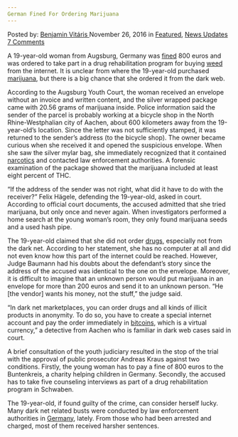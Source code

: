 ```yaml
---
German Fined For Ordering Marijuana
---
```

<article class="post-listing post-16588 post type-post status-publish format-standard has-post-thumbnail hentry  tag-fined tag-german tag-marijuana tag-ordering">
    <div class="post-inner">
        <span>Posted by: <a href="https://www.deepdotweb.com/author/benjaminvi/" title="">Benjamin Vitáris </a></span>
    <span>November 26, 2016</span>
    <span>in <a href="https://www.deepdotweb.com/category/deepdot-news/" rel="category tag">Featured</a>, <a href="https://www.deepdotweb.com/category/news-updates/" rel="category tag">News Updates</a></span>
    <span><a href="https://www.deepdotweb.com/2016/11/26/german-fined-ordering-marijuana/#comments">7 Comments</a></span>
    </p>
    <div class="clear"></div>
    <div class="entry">
    <p>A 19-year-old woman from Augsburg, Germany was <a href="http://www.augsburger-allgemeine.de/augsburg-land/Marihuana-mit-der-Post-verschickt-id39734867.html">fined</a> 800 euros and was ordered to take part in a drug rehabilitation program for buying <a href="https://www.deepdotweb.com/tag/weed/">weed</a> from the internet. It is unclear from where the 19-year-old purchased <a href="https://www.deepdotweb.com/tag/marijuana/">marijuana</a>, but there is a big chance that she ordered it from the dark web.</p>
    <p>According to the Augsburg Youth Court, the woman received an envelope without an invoice and written content, and the silver wrapped package came with 20.56 grams of marijuana inside. Police information said the sender of the parcel is probably working at a bicycle shop in the North Rhine-Westphalian city of Aachen, about 600 kilometers away from the 19-year-old’s location. Since the letter was not sufficiently stamped, it was returned to the sender’s address (to the bicycle shop). The owner became curious when she received it and opened the suspicious envelope. When she saw the silver mylar bag, she immediately recognized that it contained <a href="https://www.deepdotweb.com/tag/narcotics/">narcotics</a> and contacted law enforcement authorities. A forensic examination of the package showed that the marijuana included at least eight percent of THC.</p>
    <p>“If the address of the sender was not right, what did it have to do with the receiver?” Felix Hägele, defending the 19-year-old, asked in court. According to official court documents, the accused admitted that she tried marijuana, but only once and never again. When investigators performed a home search at the young woman’s room, they only found marijuana seeds and a used hash pipe.</p>
    <p>The 19-year-old claimed that she did not order <a href="https://www.deepdotweb.com/tag/drugs/">drugs</a>, especially not from the dark net. According to her statement, she has no computer at all and did not even know how this part of the internet could be reached. However, Judge Baumann had his doubts about the defendant’s story since the address of the accused was identical to the one on the envelope. Moreover, it is difficult to imagine that an unknown person would put marijuana in an envelope for more than 200 euros and send it to an unknown person. &#8220;He [the vendor] wants his money, not the stuff,&#8221; the judge said.</p>
    <p>“In dark net marketplaces, you can order drugs and all kinds of illicit products in anonymity. To do so, you have to create a special internet account and pay the order immediately in <a href="https://www.deepdotweb.com/tag/bitcoin/">bitcoins</a>, which is a virtual currency,” a detective from Aachen who is familiar in dark web cases said in court.</p>
    <p>A brief consultation of the youth judiciary resulted in the stop of the trial with the approval of public prosecutor Andreas Kraus against two conditions. Firstly, the young woman has to pay a fine of 800 euros to the Buntenkreis, a charity helping children in Germany. Secondly, the accused has to take five counseling interviews as part of a drug rehabilitation program in Schwaben.</p>
    <p>The 19-year-old, if found guilty of the crime, can consider herself lucky. Many dark net related busts were conducted by law enforcement authorities in <a href="https://www.deepdotweb.com/tag/germany/">Germany</a>, lately. From those who had been arrested and charged, most of them received harsher sentences.</p>
    </div>
    <span style="display:none"><a href="https://www.deepdotweb.com/tag/fined/" rel="tag">fined</a> <a href="https://www.deepdotweb.com/tag/german/" rel="tag">german</a> <a href="https://www.deepdotweb.com/tag/marijuana/" rel="tag">marijuana</a> <a href="https://www.deepdotweb.com/tag/ordering/" rel="tag">ordering</a></span> <span style="display:none" class="updated">2016-11-26</span>
    <div style="display:none" class="vcard author" itemprop="author" itemscope itemtype="http://schema.org/Person"><strong class="fn" itemprop="name"><a href="https://www.deepdotweb.com/author/benjaminvi/" title="Posts by Benjamin Vitáris" rel="author">Benjamin Vitáris</a></strong></div>
    </div>
</article>

